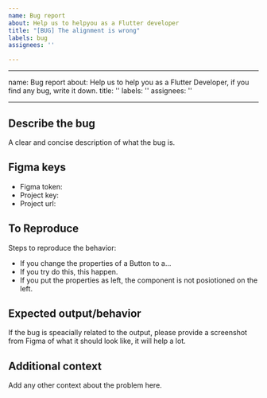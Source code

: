 ```yaml
---
name: Bug report
about: Help us to helpyou as a Flutter developer
title: "[BUG] The alignment is wrong"
labels: bug
assignees: ''

---
```


---
name: Bug report
about: Help us to help you as a Flutter Developer, if you find any bug, write it down.
title: ''
labels: ''
assignees: ''

---

## **Describe the bug**
A clear and concise description of what the bug is.

## **Figma keys** 
- Figma token: 
- Project key: 
- Project url: 

## **To Reproduce**
Steps to reproduce the behavior:
- If you change the properties of a Button to a...
- If you try do this, this happen.
- If you put the properties as left, the component is not posiotioned on the left.

## **Expected output/behavior**
If the bug is speacially related to the output, please provide a screenshot from Figma of what it should look like, it will help a lot.

## **Additional context**
Add any other context about the problem here.
